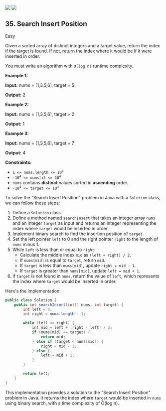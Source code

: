 [![](https://img.shields.io/github/stars/javadev/LeetCode-in-Java?label=Stars&style=flat-square)](https://github.com/javadev/LeetCode-in-Java)
[![](https://img.shields.io/github/forks/javadev/LeetCode-in-Java?label=Fork%20me%20on%20GitHub%20&style=flat-square)](https://github.com/javadev/LeetCode-in-Java/fork)

## 35\. Search Insert Position

Easy

Given a sorted array of distinct integers and a target value, return the index if the target is found. If not, return the index where it would be if it were inserted in order.

You must write an algorithm with `O(log n)` runtime complexity.

**Example 1:**

**Input:** nums = [1,3,5,6], target = 5

**Output:** 2 

**Example 2:**

**Input:** nums = [1,3,5,6], target = 2

**Output:** 1 

**Example 3:**

**Input:** nums = [1,3,5,6], target = 7

**Output:** 4 

**Constraints:**

*   <code>1 <= nums.length <= 10<sup>4</sup></code>
*   <code>-10<sup>4</sup> <= nums[i] <= 10<sup>4</sup></code>
*   `nums` contains **distinct** values sorted in **ascending** order.
*   <code>-10<sup>4</sup> <= target <= 10<sup>4</sup></code>

To solve the "Search Insert Position" problem in Java with a `Solution` class, we can follow these steps:

1. Define a `Solution` class.
2. Define a method named `searchInsert` that takes an integer array `nums` and an integer `target` as input and returns an integer representing the index where `target` would be inserted in order.
3. Implement binary search to find the insertion position of `target`.
4. Set the left pointer `left` to 0 and the right pointer `right` to the length of `nums` minus 1.
5. While `left` is less than or equal to `right`:
   - Calculate the middle index `mid` as `(left + right) / 2`.
   - If `nums[mid]` is equal to `target`, return `mid`.
   - If `target` is less than `nums[mid]`, update `right = mid - 1`.
   - If `target` is greater than `nums[mid]`, update `left = mid + 1`.
6. If `target` is not found in `nums`, return the value of `left`, which represents the index where `target` would be inserted in order.

Here's the implementation:

```java
public class Solution {
    public int searchInsert(int[] nums, int target) {
        int left = 0;
        int right = nums.length - 1;

        while (left <= right) {
            int mid = left + (right - left) / 2;
            if (nums[mid] == target) {
                return mid;
            } else if (target < nums[mid]) {
                right = mid - 1;
            } else {
                left = mid + 1;
            }
        }

        return left;
    }
}
```

This implementation provides a solution to the "Search Insert Position" problem in Java. It returns the index where `target` would be inserted in `nums` using binary search, with a time complexity of O(log n).